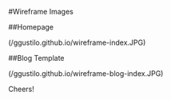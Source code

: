 #Wireframe Images

##Homepage

(/ggustilo.github.io/wireframe-index.JPG)

##Blog Template

(/ggustilo.github.io/wireframe-blog-index.JPG)

Cheers!